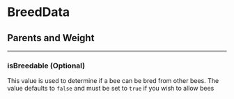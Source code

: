 # **BreedData**

## **Parents and Weight**
***

### **isBreedable** (Optional)

This value is used to determine if a bee can be bred from other bees. The value defaults to `false` and must be set to `true` if you wish to allow bees 

<!--stackedit_data:
eyJoaXN0b3J5IjpbLTExODg3NDI1NjBdfQ==
-->